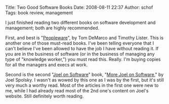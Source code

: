 Title: Two Good Software Books
Date: 2008-08-11 22:37
Author: schof
Tags: book review, management

I just finished reading two different books on software development and
management; both are highly recommended.

First, and best is
"[Peopleware](http://www.amazon.com/gp/product/0932633439/ref=as_li_ss_tl?ie=UTF8&camp=1789&creative=390957&creativeASIN=0932633439&linkCode=as2&tag=schoforg-20)",
by Tom DeMarco and Timothy Lister. This is another one of those
must-read books. I've been telling everyone that I can't believe I've
been allowed to have the job I have without reading it. If you are in
the business of software (or in the business of managing any type of
"knowledge worker,") you must read this. Really. I'm buying copies for
all the managers and execs at work.

Second is the second "[Joel on
Software](http://www.amazon.com/gp/product/1590593898/ref=as_li_ss_tl?ie=UTF8&camp=1789&creative=390957&creativeASIN=1590593898&linkCode=as2&tag=schoforg-20)"
book, "[More Joel on
Software](http://www.amazon.com/gp/product/B002KE5SLU/ref=as_li_ss_tl?ie=UTF8&camp=1789&creative=390957&creativeASIN=B002KE5SLU&linkCode=as2&tag=schoforg-20),"
by Joel Spolsky. I wasn't as wowed by this one as I was by the first,
but it's still very much a worthy read. Most of the articles in the
first one were new to me, while I had already read most of the 2nd one's
content on Joel's website. Still definitely worth reading.

